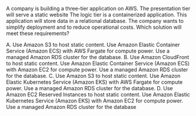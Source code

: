 A company is building a three-tier application on AWS. The presentation tier will serve a static website The logic tier is a containerized application. This application will store data in a relational database. The company wants to simplify deployment and to reduce operational costs. Which solution will meet these requirements? 

A. Use Amazon S3 to host static content. Use Amazon Elastic Container Service (Amazon ECS) with AWS Fargate for compute power. Use a managed Amazon RDS cluster for the database.
B. Use Amazon CloudFront to host static content. Use Amazon Elastic Container Service (Amazon ECS) with Amazon EC2 for compute power. Use a managed Amazon RDS cluster for the database. 
C. Use Amazon S3 to host static content. Use Amazon Elastic Kubernetes Service (Amazon EKS) with AWS Fargate for compute power. Use a managed Amazon RDS cluster for the database. 
D. Use Amazon EC2 Reserved Instances to host static content. Use Amazon Elastic Kubernetes Service (Amazon EKS) with Amazon EC2 for compute power. Use a managed Amazon RDS cluster for the database